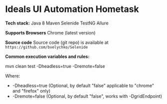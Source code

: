 # Ideals UI Automation Hometask

**Tech stack:**
Java 8 
Maven 
Selenide 
TestNG 
Allure 

**Supports Browsers**
Chrome (latest version)

**Source code**
Source code (git repo) is available at ```https://github.com/bvelychko/Selenide```

**Common execution variables and rules:**

mvn clean test -Dheadless=true -Dremote=false

Where:
- -Dheadless=true (Optional, by default "false" applicable to "chrome" and "firefox" only)
- -Dremote=false (Optional, by default "false", works with -DgridEndpoint)
